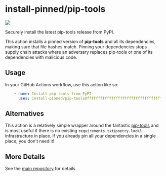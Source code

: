 

# install-pinned/pip-tools

![](https://shields.io/badge/python-3.7%20%7C%203.8%20%7C%203.9%20%7C%203.10-blue)

Securely install the latest pip-tools release from PyPI.

This action installs a pinned version of **pip-tools** and all its dependencies,
making sure that file hashes match. 
Pinning your dependencies stops supply chain attacks where an adversary replaces pip-tools or one of its dependencies with malicious code.

## Usage

In your GitHub Actions workflow, use this action like so:

```yaml
    - name: Install pip-tools from PyPI
      uses: install-pinned/pip-tools@ffffffffffffffffffffffffffffffffffffffff
```

## Alternatives

This action is a relatively simple wrapper around the fantastic [pip-tools](https://pip-tools.rtfd.io)
and is most useful if there is no existing `requirements.txt`/`poetry.lock`/... infrastructure in place.
If you already pin all your dependencies in a single place, you don't need it!

## More Details

See the [main repository](https://github.com/install-pinned/overview) for details.

